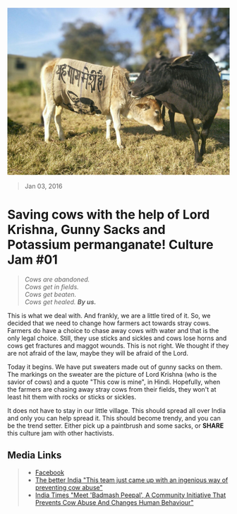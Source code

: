 <!--
Title: Saving cows with the help of Lord Krishna, Gunny Sacks and Potassium permanganate! Culture Jam #01
Scripts: 
- //s.imgur.com/min/embed.js
-->
![photo756377654343608414.jpg](/markdown/photo756377654343608414.jpg)

> Jan 03, 2016

Saving cows with the help of Lord Krishna, Gunny Sacks and Potassium permanganate! Culture Jam #01
======

> <i>Cows are abandoned.</i><br/>
> <i>Cows get in fields.</i><br/>
> <i>Cows get beaten.</i><br/>
> <i>Cows get healed. **By us.**</i>

This is what we deal with. And frankly, we are a little tired of it. So, we decided that we need to change how farmers act towards stray cows.
Farmers do have a choice to chase away cows with water and that is the only legal choice. Still, they use sticks and sickles and cows lose horns and cows get fractures and maggot wounds. This is not right. We thought if they are not afraid of the law, maybe they will be afraid of the Lord.

Today it begins. We have put sweaters made out of gunny sacks on them. The markings on the sweater are the picture of Lord Krishna (who is the savior of cows) and a quote "This cow is mine", in Hindi. Hopefully, when the farmers are chasing away stray cows from their fields, they won't at least hit them with rocks or sticks or sickles.

It does not have to stay in our little village. This should spread all over India and only you can help spread it. This should become trendy, and you can be the trend setter. Either pick up a paintbrush and some sacks, or **SHARE** this ‪culture jam‬ with other hactivists.

<center><blockquote class="imgur-embed-pub" lang="en" data-id="a/RYsIN"></blockquote></center>

Media Links 
---
> * [Facebook](https://www.facebook.com/worldlywags/posts/1025847224120182) <br/>
> * [The better India "This team just came up with an ingenious way of preventing cow abuse"](http://www.thebetterindia.com/41739/badmash-peepal-stray-cows-gunny-sacks-krishna/)
> * [India Times "Meet 'Badmash Peepal', A Community Initiative That Prevents Cow Abuse And Changes Human Behaviour"](http://www.indiatimes.com/news/india/meet-badmash-peepal-a-community-initiative-that-prevents-cow-abuse-and-changes-human-behaviour-249151.html)
